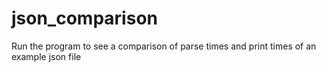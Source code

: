 # json_comparison

Run the program to see a comparison of parse times and print times of an example json file
